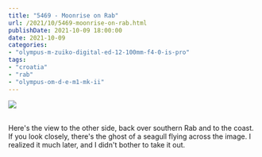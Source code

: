 ```yaml
---
title: "5469 - Moonrise on Rab"
url: /2021/10/5469-moonrise-on-rab.html
publishDate: 2021-10-09 18:00:00
date: 2021-10-09
categories:
- "olympus-m-zuiko-digital-ed-12-100mm-f4-0-is-pro"
tags:
- "croatia"
- "rab"
- "olympus-om-d-e-m1-mk-ii"
---
```

<div class="container">
<div class="center"><a target="_blank" href="https://d25zfm9zpd7gm5.cloudfront.net/1200x1200/2019/20190716_200147_lr.jpg"><img class="webfeedsFeaturedVisual" src="https://d25zfm9zpd7gm5.cloudfront.net/0600x0600/2019/20190716_200147_lr.jpg" /></a></div>
</div>
<br />

Here's the view to the other side, back over southern Rab
and to the coast. If you look closely, there's the ghost of
a seagull flying across the image. I realized it much later,
and I didn't bother to take it out.

